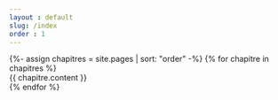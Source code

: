 ```yaml
---
layout : default
slug: /index
order : 1
---
```


<div class="book">
{%- assign chapitres = site.pages | sort: "order"  -%}
{% for chapitre in chapitres %}
<article size="A4">
    {{ chapitre.content }}
</article>
{% endfor %}  
</div>

